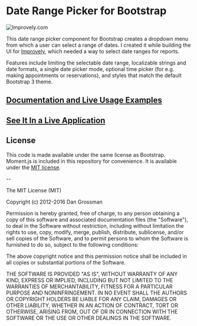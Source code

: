# Date Range Picker for Bootstrap

![Improvely.com](http://i.imgur.com/LbAMf3D.png)

This date range picker component for Bootstrap creates a dropdown menu from which a user can
select a range of dates. I created it while building the UI for [Improvely](http://www.improvely.com),
which needed a way to select date ranges for reports.

Features include limiting the selectable date range, localizable strings and date formats,
a single date picker mode, optional time picker (for e.g. making appointments or reservations),
and styles that match the default Bootstrap 3 theme.

## [Documentation and Live Usage Examples](http://www.daterangepicker.com)

## [See It In a Live Application](https://awio.iljmp.com/5/drpdemogh)

## License

This code is made available under the same license as Bootstrap. Moment.js is included in this repository
for convenience. It is available under the [MIT license](http://www.opensource.org/licenses/mit-license.php).

--

The MIT License (MIT)

Copyright (c) 2012-2016 Dan Grossman

Permission is hereby granted, free of charge, to any person obtaining a copy
of this software and associated documentation files (the "Software"), to deal
in the Software without restriction, including without limitation the rights
to use, copy, modify, merge, publish, distribute, sublicense, and/or sell
copies of the Software, and to permit persons to whom the Software is
furnished to do so, subject to the following conditions:

The above copyright notice and this permission notice shall be included in
all copies or substantial portions of the Software.

THE SOFTWARE IS PROVIDED "AS IS", WITHOUT WARRANTY OF ANY KIND, EXPRESS OR
IMPLIED, INCLUDING BUT NOT LIMITED TO THE WARRANTIES OF MERCHANTABILITY,
FITNESS FOR A PARTICULAR PURPOSE AND NONINFRINGEMENT. IN NO EVENT SHALL THE
AUTHORS OR COPYRIGHT HOLDERS BE LIABLE FOR ANY CLAIM, DAMAGES OR OTHER
LIABILITY, WHETHER IN AN ACTION OF CONTRACT, TORT OR OTHERWISE, ARISING FROM,
OUT OF OR IN CONNECTION WITH THE SOFTWARE OR THE USE OR OTHER DEALINGS IN
THE SOFTWARE.
